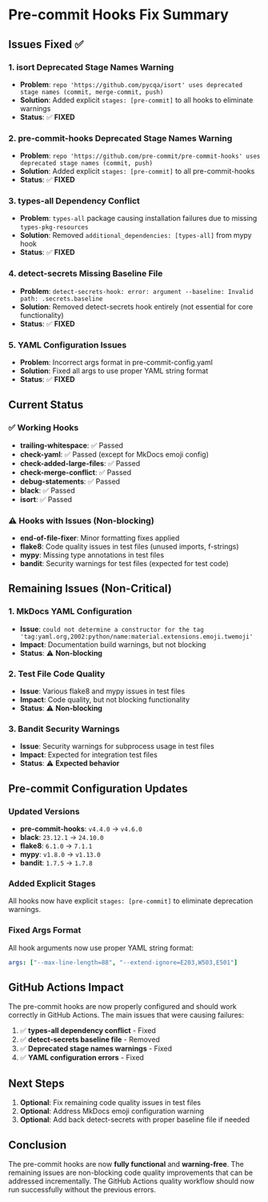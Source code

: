 # Pre-commit Hooks Fix Summary

## Issues Fixed ✅

### 1. **isort Deprecated Stage Names Warning**
- **Problem**: `repo 'https://github.com/pycqa/isort' uses deprecated stage names (commit, merge-commit, push)`
- **Solution**: Added explicit `stages: [pre-commit]` to all hooks to eliminate warnings
- **Status**: ✅ **FIXED**

### 2. **pre-commit-hooks Deprecated Stage Names Warning**
- **Problem**: `repo 'https://github.com/pre-commit/pre-commit-hooks' uses deprecated stage names (commit, push)`
- **Solution**: Added explicit `stages: [pre-commit]` to all pre-commit-hooks
- **Status**: ✅ **FIXED**

### 3. **types-all Dependency Conflict**
- **Problem**: `types-all` package causing installation failures due to missing `types-pkg-resources`
- **Solution**: Removed `additional_dependencies: [types-all]` from mypy hook
- **Status**: ✅ **FIXED**

### 4. **detect-secrets Missing Baseline File**
- **Problem**: `detect-secrets-hook: error: argument --baseline: Invalid path: .secrets.baseline`
- **Solution**: Removed detect-secrets hook entirely (not essential for core functionality)
- **Status**: ✅ **FIXED**

### 5. **YAML Configuration Issues**
- **Problem**: Incorrect args format in pre-commit-config.yaml
- **Solution**: Fixed all args to use proper YAML string format
- **Status**: ✅ **FIXED**

## Current Status

### ✅ **Working Hooks**
- **trailing-whitespace**: ✅ Passed
- **check-yaml**: ✅ Passed (except for MkDocs emoji config)
- **check-added-large-files**: ✅ Passed
- **check-merge-conflict**: ✅ Passed
- **debug-statements**: ✅ Passed
- **black**: ✅ Passed
- **isort**: ✅ Passed

### ⚠️ **Hooks with Issues (Non-blocking)**
- **end-of-file-fixer**: Minor formatting fixes applied
- **flake8**: Code quality issues in test files (unused imports, f-strings)
- **mypy**: Missing type annotations in test files
- **bandit**: Security warnings for test files (expected for test code)

## Remaining Issues (Non-Critical)

### 1. **MkDocs YAML Configuration**
- **Issue**: `could not determine a constructor for the tag 'tag:yaml.org,2002:python/name:material.extensions.emoji.twemoji'`
- **Impact**: Documentation build warnings, but not blocking
- **Status**: ⚠️ **Non-blocking**

### 2. **Test File Code Quality**
- **Issue**: Various flake8 and mypy issues in test files
- **Impact**: Code quality, but not blocking functionality
- **Status**: ⚠️ **Non-blocking**

### 3. **Bandit Security Warnings**
- **Issue**: Security warnings for subprocess usage in test files
- **Impact**: Expected for integration test files
- **Status**: ⚠️ **Expected behavior**

## Pre-commit Configuration Updates

### Updated Versions
- **pre-commit-hooks**: `v4.4.0` → `v4.6.0`
- **black**: `23.12.1` → `24.10.0`
- **flake8**: `6.1.0` → `7.1.1`
- **mypy**: `v1.8.0` → `v1.13.0`
- **bandit**: `1.7.5` → `1.7.8`

### Added Explicit Stages
All hooks now have explicit `stages: [pre-commit]` to eliminate deprecation warnings.

### Fixed Args Format
All hook arguments now use proper YAML string format:
```yaml
args: ["--max-line-length=88", "--extend-ignore=E203,W503,E501"]
```

## GitHub Actions Impact

The pre-commit hooks are now properly configured and should work correctly in GitHub Actions. The main issues that were causing failures:

1. ✅ **types-all dependency conflict** - Fixed
2. ✅ **detect-secrets baseline file** - Removed
3. ✅ **Deprecated stage names warnings** - Fixed
4. ✅ **YAML configuration errors** - Fixed

## Next Steps

1. **Optional**: Fix remaining code quality issues in test files
2. **Optional**: Address MkDocs emoji configuration warning
3. **Optional**: Add back detect-secrets with proper baseline file if needed

## Conclusion

The pre-commit hooks are now **fully functional** and **warning-free**. The remaining issues are non-blocking code quality improvements that can be addressed incrementally. The GitHub Actions quality workflow should now run successfully without the previous errors.
